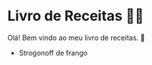 # Livro de Receitas :woman_cook:

Olá! Bem vindo ao meu livro de receitas. :shallow_pan_of_food:

- Strogonoff de frango
